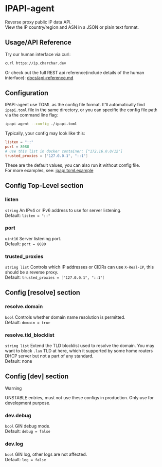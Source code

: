 # IPAPI-agent

Reverse proxy public IP data API.\
View the IP country/region and ASN in a JSON or plain text format.

## Usage/API Reference

Try our human interface via curl:

```sh
curl https://ip.charchar.dev
```

Or check out the full REST api reference(include details of the human interface): [docs/api-reference.md](docs/api-reference.md)

## Configuration

IPAPI-agent use TOML as the config file format. It'll automatically find `ipapi.toml` file in the same directory, or you can specific the config file path via the command line flag:

```sh
ipapi-agent --config ./ipapi.toml
```

Typically, your config may look like this:

```toml
listen = "::"
port = 8080
# use this list in docker container: ["172.16.0.0/12"]
trusted_proxies = ["127.0.0.1", "::1"]
```

These are the default values, you can also run it without config file.\
For more examples, see: [ipapi.toml.example](ipapi.toml.example)

## Config Top-Level section

### listen

`string` An IPv4 or IPv6 address to use for server listening.\
Default: `listen = "::"`

### port

`uint16` Server listening port.\
Default: `port = 8080`

### trusted_proxies

`string list` Controls which IP addresses or CIDRs can use `X-Real-IP`, this should be a reverse proxy.\
Default: `trusted_proxies = ["127.0.0.1", "::1"]`

## Config [resolve] section

### resolve.domain

`bool` Controls whether domain name resolution is permitted.\
Default: `domain = true`

### resolve.tld_blocklist

`string list` Extend the TLD blocklist used to resolve the domain. You may want to block `.lan` TLD at here, which it supported by some home routers DHCP server but not a part of any standard.\
Default: none

## Config [dev] section

> [!WARNING]
> UNSTABLE entries, must not use these configs in production. Only use for development purpose.

### dev.debug

`bool` GIN debug mode.\
Default: `debug = false`

### dev.log

`bool` GIN log, other logs are not affected.\
Default: `log = false`
